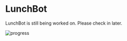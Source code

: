 # LunchBot

LunchBot is still being worked on. Please check in later.

![progress](https://user-images.githubusercontent.com/46250017/225297875-90406ae0-f151-440d-bc85-1ec021d752e8.gif)



